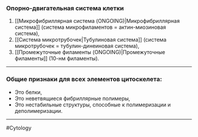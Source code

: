 
### Опорно-двигательная система клетки

1. [[Микрофибриллярная система (ONGOING)|Микрофибриллярная система]] (система микрофиламентов = актин-миозиновая система),
2. [[Система микротрубочек|Тубулиновая система]] (система микротрубочек = тубулин-динеиновая система),
3. [[Промежуточные филаменты (ONGOING)|Промежуточные филаменты]] (10-нм филаменты).
  ---

### Общие признаки для всех элементов цитоскелета:

- Это белки,
- Это неветвящиеся фибриллярные полимеры,
- Это нестабильные структуры, способные к полимеризации и деполимеризации.

---
#Cytology 